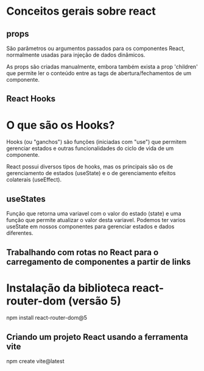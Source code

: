 # Conceitos gerais sobre react

## props

São parâmetros ou argumentos passados para os componentes React, normalmente usadas para injeção de dados dinâmicos.

As props são criadas manualmente, embora também exista a prop 'children' que permite ler o conteúdo entre as tags de abertura/fechamentos de um componente.

## React Hooks

# O que são os Hooks?

Hooks (ou "ganchos") são funções (iniciadas com "use") que permitem gerenciar estados e outras funcionalidades do ciclo de vida de um componente.

React possui diversos tipos de hooks, mas os principais são os de gerenciamento de estados (useState) e o de gerenciamento efeitos colaterais (useEffect).

## useStates

Função que retorna uma variavel com o valor do estado (state) e uma função que permite atualizar o valor desta variavel. Podemos ter varios useState em nossos componentes para gerenciar estados e dados diferentes.

## Trabalhando com rotas no React para o carregamento de componentes a partir de links

# Instalação da biblioteca react-router-dom (versão 5)

npm install react-router-dom@5

## Criando um projeto React usando a ferramenta vite

npm create vite@latest
